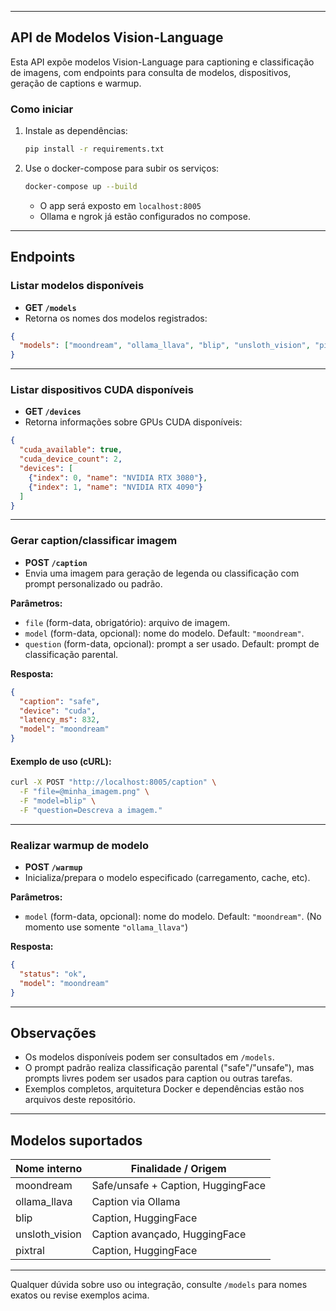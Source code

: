 
***

## API de Modelos Vision-Language

Esta API expõe modelos Vision-Language para captioning e classificação de imagens, com endpoints para consulta de modelos, dispositivos, geração de captions e warmup.

### Como iniciar

1. Instale as dependências:
   ```bash
   pip install -r requirements.txt
   ```
2. Use o docker-compose para subir os serviços:
   ```bash
   docker-compose up --build
   ```
   - O app será exposto em `localhost:8005`
   - Ollama e ngrok já estão configurados no compose.

***

## Endpoints

### Listar modelos disponíveis

- **GET `/models`**
- Retorna os nomes dos modelos registrados:

```json
{
  "models": ["moondream", "ollama_llava", "blip", "unsloth_vision", "pixtral"]
}
```

***

### Listar dispositivos CUDA disponíveis

- **GET `/devices`**
- Retorna informações sobre GPUs CUDA disponíveis:

```json
{
  "cuda_available": true,
  "cuda_device_count": 2,
  "devices": [
    {"index": 0, "name": "NVIDIA RTX 3080"},
    {"index": 1, "name": "NVIDIA RTX 4090"}
  ]
}
```

***

### Gerar caption/classificar imagem

- **POST `/caption`**
- Envia uma imagem para geração de legenda ou classificação com prompt personalizado ou padrão.

**Parâmetros:**
- `file` (form-data, obrigatório): arquivo de imagem.
- `model` (form-data, opcional): nome do modelo. Default: `"moondream"`.
- `question` (form-data, opcional): prompt a ser usado. Default: prompt de classificação parental.

**Resposta:**
```json
{
  "caption": "safe",
  "device": "cuda",
  "latency_ms": 832,
  "model": "moondream"
}
```

#### Exemplo de uso (cURL):

```bash
curl -X POST "http://localhost:8005/caption" \
  -F "file=@minha_imagem.png" \
  -F "model=blip" \
  -F "question=Descreva a imagem."
```

***

### Realizar warmup de modelo

- **POST `/warmup`**
- Inicializa/prepara o modelo especificado (carregamento, cache, etc).

**Parâmetros:**
- `model` (form-data, opcional): nome do modelo. Default: `"moondream"`. (No momento use somente `"ollama_llava"`)

**Resposta:**
```json
{
  "status": "ok",
  "model": "moondream"
}
```

***

## Observações

- Os modelos disponíveis podem ser consultados em `/models`.
- O prompt padrão realiza classificação parental ("safe"/"unsafe"), mas prompts livres podem ser usados para caption ou outras tarefas.
- Exemplos completos, arquitetura Docker e dependências estão nos arquivos deste repositório.

***

## Modelos suportados

| Nome interno        | Finalidade / Origem              |   
|--------------------|----------------------------------|   
| moondream          | Safe/unsafe + Caption, HuggingFace |   
| ollama_llava       | Caption via Ollama                |   
| blip               | Caption, HuggingFace              |   
| unsloth_vision     | Caption avançado, HuggingFace     |   
| pixtral            | Caption, HuggingFace              |   

***

Qualquer dúvida sobre uso ou integração, consulte `/models` para nomes exatos ou revise exemplos acima.


